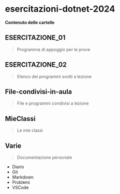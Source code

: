 # esercitazioni-dotnet-2024

**Contenuto delle cartelle**

## ESERCITAZIONE_01

> Programma di appoggio per le prove

## ESERCITAZIONE_02

> Elenco dei programmi svolti a lezione

## File-condivisi-in-aula

> File e programmi condivisi a lezione 

## MieClassi

> Le mie classi 

## Varie

> Documentazione personale

- Diario 
- Git
- Markdown
- Problemi
- VSCode